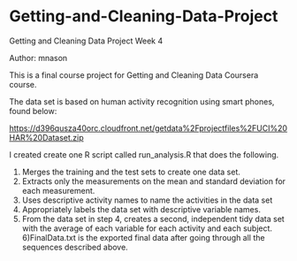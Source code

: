 # Getting-and-Cleaning-Data-Project
Getting and Cleaning Data Project Week 4

Author: mnason

This is a final course project for Getting and Cleaning Data Coursera course.

The data set is based on human activity recognition using smart phones, found below:


https://d396qusza40orc.cloudfront.net/getdata%2Fprojectfiles%2FUCI%20HAR%20Dataset.zip
 

I created create one R script called run_analysis.R that does the following. 

1) Merges the training and the test sets to create one data set.
2) Extracts only the measurements on the mean and standard deviation for each measurement.
3) Uses descriptive activity names to name the activities in the data set
4) Appropriately labels the data set with descriptive variable names.
5) From the data set in step 4, creates a second, independent tidy data set with the average of each variable for each activity and each subject.
6)FinalData.txt is the exported final data after going through all the sequences described above.
